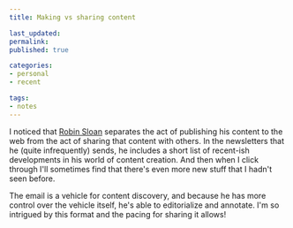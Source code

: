 ```yaml
---
title: Making vs sharing content

last_updated: 
permalink: 
published: true

categories:
- personal
- recent

tags:
- notes
---
```



I noticed that [Robin Sloan](https://robinsloan.com) separates the act of publishing his content to the web from the act of sharing that content with others. In the newsletters that he (quite infrequently) sends, he includes a short list of recent-ish developments in his world of content creation. And then when I click through I'll sometimes find that there's even more new stuff that I hadn't seen before. 

The email is a vehicle for content discovery, and because he has more control over the vehicle itself, he's able to editorialize and annotate. I'm so intrigued by this format and the pacing for sharing it allows!
